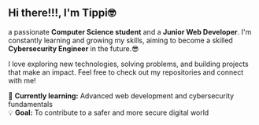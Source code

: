 ## Hi there!!!, I'm **Tippi**🤓

a passionate **Computer Science student** and a **Junior Web Developer**. I'm constantly learning and growing my skills, aiming to become a skilled **Cybersecurity Engineer** in the future.😎

I love exploring new technologies, solving problems, and building projects that make an impact. Feel free to check out my repositories and connect with me!

🌱 **Currently learning:** Advanced web development and cybersecurity fundamentals  
💡 **Goal:** To contribute to a safer and more secure digital world  
